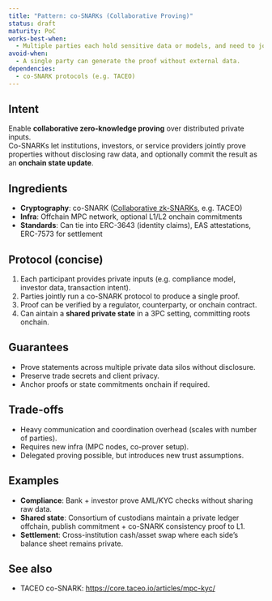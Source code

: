 ```yaml
---
title: "Pattern: co-SNARKs (Collaborative Proving)"
status: draft
maturity: PoC
works-best-when:
  - Multiple parties each hold sensitive data or models, and need to jointly prove compliance, settlement, or state updates without revealing inputs.
avoid-when:
  - A single party can generate the proof without external data.
dependencies:
  - co-SNARK protocols (e.g. TACEO)
---
```


## Intent

Enable **collaborative zero-knowledge proving** over distributed private inputs.  
Co-SNARKs let institutions, investors, or service providers jointly prove properties without disclosing raw data, and optionally commit the result as an **onchain state update**.

## Ingredients

- **Cryptography**: co-SNARK ([Collaborative zk-SNARKs](https://eprint.iacr.org/2021/1530.pdf), e.g. TACEO)
- **Infra**: Offchain MPC network, optional L1/L2 onchain commitments
- **Standards**: Can tie into ERC-3643 (identity claims), EAS attestations, ERC-7573 for settlement

## Protocol (concise)

1. Each participant provides private inputs (e.g. compliance model, investor data, transaction intent).
2. Parties jointly run a co-SNARK protocol to produce a single proof.
3. Proof can be verified by a regulator, counterparty, or onchain contract.
4. Can aintain a **shared private state** in a 3PC setting, committing roots onchain.

## Guarantees

- Prove statements across multiple private data silos without disclosure.
- Preserve trade secrets and client privacy.
- Anchor proofs or state commitments onchain if required.

## Trade-offs

- Heavy communication and coordination overhead (scales with number of parties).
- Requires new infra (MPC nodes, co-prover setup).
- Delegated proving possible, but introduces new trust assumptions.

## Examples

- **Compliance**: Bank + investor prove AML/KYC checks without sharing raw data.
- **Shared state**: Consortium of custodians maintain a private ledger offchain, publish commitment + co-SNARK consistency proof to L1.
- **Settlement**: Cross-institution cash/asset swap where each side’s balance sheet remains private.

## See also

- TACEO co-SNARK: https://core.taceo.io/articles/mpc-kyc/
